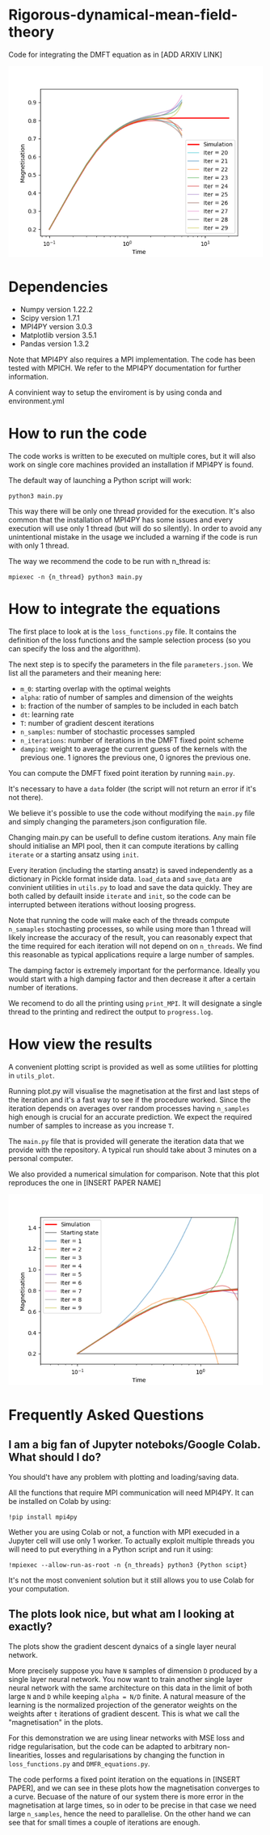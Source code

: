 # Rigorous-dynamical-mean-field-theory
Code for integrating the DMFT equation as in [ADD ARXIV LINK]

![Pretty DMFT picture](Long_times.png)

# Dependencies
- Numpy version 1.22.2
- Scipy version 1.7.1
- MPI4PY version 3.0.3
- Matplotlib version 3.5.1
- Pandas version 1.3.2

Note that MPI4PY also requires a MPI implementation. The code has been tested with MPICH. We refer to the MPI4PY documentation for further information.

A convinient way to setup the enviroment is by using conda and environment.yml

# How to run the code
The code works is written to be executed on multiple cores, but it will also work on single core machines provided an installation if MPI4PY is found.

The default way of launching a Python script will work:

```
python3 main.py
```

This way there will be only one thread provided for the execution. It's also common that the installation of MPI4PY has some issues and every execution will use only 1 thread (but will do so silently). In order to avoid any unintentional mistake in the usage we included a warning if the code is run with only 1 thread.

The way we recommend the code to be run with n_thread is:
```
mpiexec -n {n_thread} python3 main.py
```
# How to integrate the equations
The first place to look at is the `loss_functions.py` file. It contains the definition of the loss functions and the sample selection process (so you can specify the loss and the algorithm).

The next step is to specify the parameters in the file `parameters.json`. We list all the parameters and their meaning here:

- `m_0`: starting overlap with the optimal weights
- `alpha`: ratio of number of samples and dimension of the weights
- `b`: fraction of the number of samples to be included in each batch
- `dt`: learning rate
- `T`: number of gradient descent iterations
- `n_samples`: number of stochastic processes sampled
- `n_iterations`: number of iterations in the DMFT fixed point scheme
- `damping`: weight to average the current guess of the kernels with the previous one. 1 ignores the previous one, 0 ignores the previous one.

You can compute the DMFT fixed point iteration by running `main.py`. 

It's necessary to have a `data` folder (the script will not return an error if it's not there).

We believe it's possible to use the code without modifying the `main.py` file and simply changing the parameters.json configuration file. 

Changing main.py can be usefull to define custom iterations. Any main file should initialise an MPI pool, then it can compute iterations by calling `iterate` or a starting ansatz using `init`.

Every iteration (including the starting ansatz) is saved independently as a dictionary in Pickle format inside data. `load_data` and `save_data` are convinient utilities in `utils.py` to load and save the data quickly. They are both called by defauilt inside `iterate` and `init`, so the code can be interrupted between iterations without loosing progress.

Note that running the code will make each of the threads compute `n_samaples` stochasting processes, so while using more than 1 thread will likely increase the accuracy of the result, you can reasonably expect that the time required for each iteration will not depend on on `n_threads`. We find this reasonable as typical applications require a large number of samples.

The damping factor is extremely important for the performance. Ideally you would start with a high damping factor and then decrease it after a certain number of iterations.

We recomend to do all the printing using `print_MPI`. It will designate a single thread to the printing and redirect the output to `progress.log`.

# How view the results
A convenient plotting script is provided as well as some utilities for plotting in `utils_plot`. 

Running plot.py will visualise the magnetisation at the first and last steps of the iteration and it's a fast way to see if the procedure worked. Since the iteration depends on averages over random processes having `n_samples` high enough is crucial for an accurate prediction. We expect the required number of samples to increase as you increase `T`.

The `main.py` file that is provided will generate the iteration data that we provide with the repository. A typical run should take about 3 minutes on a personal computer.

We also provided a numerical simulation for comparison. Note that this plot reproduces the one in [INSERT PAPER NAME]


![DMFT picture in the paper](Short_times.png)

# Frequently Asked Questions

## I am a big fan of Jupyter noteboks/Google Colab. What should I do?
You should't have any problem with plotting and loading/saving data.

All the functions that require MPI communication will need MPI4PY. It can be installed on Colab by using:

```
!pip install mpi4py
```

Wether you are using Colab or not, a function with MPI execuded in a Jupyter cell will use only 1 worker. To actually exploit multiple threads you will need to put everything in a Python script and run it using:

```
!mpiexec --allow-run-as-root -n {n_threads} python3 {Python scipt}
```

It's not the most convenient solution but it still allows you to use Colab for your computation.


## The plots look nice, but what am I looking at exactly?
The plots show the gradient descent dynaics of a single layer neural network.

More precisely suppose you have `N` samples of dimension `D` produced by a single layer neural network. You now want to train another single layer neural network with the same architecture on this data in the limit of both large `N` and `D` while keeping `alpha = N/D` finite. A natural measure of the learning is the normalized projection of the generator weights on the weights after `t` iterations of gradient descent. This is what we call the "magnetisation" in the plots.

For this demonstration we are using linear networks with MSE loss and ridge regularisation, but the code can be adapted to arbitrary non-linearities, losses and regularisations by changing the function in `loss_functions.py` and `DMFR_equations.py`. 

The code performs a fixed point iteration on the equations in [INSERT PAPER], and we can see in these plots how the magnetisation converges to a curve. Becuase of the nature of our system there is more error in the magnetisation at large times, so in oder to be precise in that case we need large `n_samples`, hence the need to parallelise. On the other hand we can see that for small times a couple of iterations are enough.